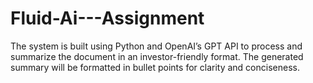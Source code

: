 # Fluid-Ai---Assignment
The system is built using Python and OpenAI’s GPT API to process and summarize the document in an investor-friendly format. The generated summary will be formatted in bullet points for clarity and conciseness.
